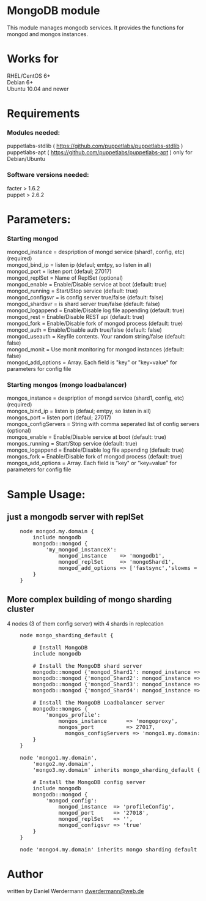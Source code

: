 # MongoDB module

This module manages mongodb services. It provides the functions for mongod and mongos instances.

# Works for

RHEL/CentOS 6+  
Debian 6+  
Ubuntu 10.04 and newer

# Requirements

### Modules needed:

puppetlabs-stdlib ( https://github.com/puppetlabs/puppetlabs-stdlib )  
puppetlabs-apt ( https://github.com/puppetlabs/puppetlabs-apt ) only for Debian/Ubuntu

### Software versions needed:
facter > 1.6.2  
puppet > 2.6.2

# Parameters:
### Starting mongod

   mongod_instance = despription of mongd service (shard1, config, etc)  (required)  
   mongod_bind_ip = listen ip (defaul; emtpy, so listen in all)  
   mongod_port = listen port (defaul; 27017)  
   mongod_replSet = Name of ReplSet (optional)  
   mongod_enable = Enable/Disable service at boot (default: true)  
   mongod_running = Start/Stop service (default: true)  
   mongod_configsvr = is config server true/false (default: false)  
   mongod_shardsvr = is shard server true/false (default: false)  
   mongod_logappend = Enable/Disable log file appending (default: true)  
   mongod_rest = Enable/Disable REST api (default: true)  
   mongod_fork = Enable/Disable fork of mongod process (default: true)  
   mongod_auth = Enable/Disable auth true/false (default: false)  
   mongod_useauth = Keyfile contents. Your random string/false (default: false)  
   mongod_monit = Use monit monitoring for mongod instances (default: false)  
   mongod_add_options = Array. Each field is "key" or "key=value" for parameters for config file  

### Starting mongos (mongo loadbalancer)

   mongos_instance = despription of mongd service (shard1, config, etc)  (required)  
   mongos_bind_ip = listen ip (defaul; emtpy, so listen in all)  
   mongos_port = listen port (defaul; 27017)  
   mongos_configServers = String with comma seperated list of config servers (optional)  
   mongos_enable = Enable/Disable service at boot (default: true)  
   mongos_running = Start/Stop service (default: true)  
   mongos_logappend = Enable/Disable log file appending (default: true)  
   mongos_fork = Enable/Disable fork of mongod process (default: true)  
   mongos_add_options = Array. Each field is "key" or "key=value" for parameters for config file  

# Sample Usage:

## just a mongodb server with replSet
<pre>
	node mongod.my.domain {
		include mongodb
		mongodb::mongod {
			'my_mongod_instanceX':
				mongod_instance    => 'mongodb1',
				mongod_replSet     => 'mongoShard1',
				mongod_add_options => ['fastsync','slowms = 50']
		}
	}
</pre>

## More complex building of mongo sharding cluster ###
4 nodes (3 of them config server) with 4 shards in replecation

<pre>
	node mongo_sharding_default {

    	# Install MongoDB
    	include mongodb

    	# Install the MongoDB shard server
    	mongodb::mongod {'mongod_Shard1': mongod_instance => "Shard1", mongod_port => '27019', mongod_replSet => "Shard1", mongod_shardsvr => 'true' }
    	mongodb::mongod {'mongod_Shard2': mongod_instance => "Shard2", mongod_port => '27020', mongod_replSet => "Shard2", mongod_shardsvr => 'true' }
    	mongodb::mongod {'mongod_Shard3': mongod_instance => "Shard3", mongod_port => '27021', mongod_replSet => "Shard3", mongod_shardsvr => 'true' }
    	mongodb::mongod {'mongod_Shard4': mongod_instance => "Shard4", mongod_port => '27022', mongod_replSet => "Shard4", mongod_shardsvr => 'true' }

    	# Install the MongoDB Loadbalancer server
    	mongodb::mongos {
    		'mongos_profile':
    			mongos_instance      => 'mongoproxy',
    			mongos_port          => 27017,
				  mongos_configServers => 'mongo1.my.domain:27018,mongo2.my.domain:27018,mongo3.my.domain:27018'
    	}
	}

	node 'mongo1.my.domain',
		'mongo2.my.domain',
		'mongo3.my.domain' inherits mongo_sharding_default {

		# Install the MongoDB config server
		include mongodb
		mongodb::mongod {
			'mongod_config':
				mongod_instance  => 'profileConfig',
				mongod_port      => '27018',
				mongod_replSet   => '',
				mongod_configsvr => 'true'
		}
	}

	node 'mongo4.my.domain' inherits mongo_sharding_default { }
</pre>


# Author

written by Daniel Werdermann <dwerdermann@web.de>


